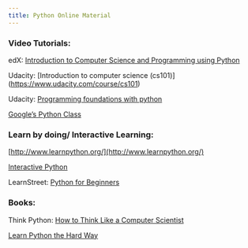 ```yaml
---
title: Python Online Material
---
```


### Video Tutorials:
edX: [Introduction to Computer Science  and Programming using
Python](https://www.edx.org/course/mitx/mitx-6-00-1x-introduction-computer-1841#.U5zOy7XtnAQ)

Udacity: [Introduction to computer science (cs101)] (https://www.udacity.com/course/cs101)

Udacity: [Programming foundations with python](https://www.udacity.com/course/ud036)

[Google’s Python Class](https://developers.google.com/edu/python/)

### Learn by doing/ Interactive Learning:

[http://www.learnpython.org/](http://www.learnpython.org/)

[Interactive Python](http://interactivepython.org/runestone/default/user/login?_next=/runestone/default/index)

LearnStreet: [Python for Beginners](https://www.learnstreet.com/lessons/study/python)

### Books:

Think Python: [How to Think Like a Computer Scientist](http://www.greenteapress.com/thinkpython/thinkpython.html)

[Learn Python the Hard Way](http://learnpythonthehardway.org/book/)
